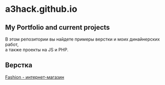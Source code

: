 # a3hack.github.io
## My Portfolio and current projects  

В этом репозитории вы найдете примеры верстки и моих динайнерских работ,  
а также проекты на JS и PHP.  

## Верстка  

[Fashion - интернет-магазин](https://a3hack.github.io/fashion)
